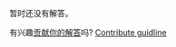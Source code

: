 
暂时还没有解答。

有兴趣[贡献你的解答](https://github.com/BFEdev/BFE.dev-solutions/blob/main/problem/calculate-arithmetic-expression_zh.md)吗? [Contribute guidline](https://github.com/BFEdev/BFE.dev-solutions#how-to-contribute)
